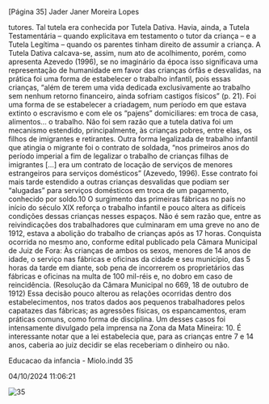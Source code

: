 [Página 35]
Jader Janer Moreira Lopes

tutores. Tal tutela era conhecida por Tutela Dativa. Havia, ainda, a
Tutela Testamentária – quando explicitava em testamento o tutor da
criança – e a Tutela Legítima – quando os parentes tinham direito de
assumir a criança.
A Tutela Dativa calcava-se, assim, num ato de acolhimento, porém,
como apresenta Azevedo (1996), se no imaginário da época isso significava uma representação de humanidade em favor das crianças órfãs e
desvalidas, na prática foi uma forma de estabelecer o trabalho infantil,
pois essas crianças, “além de terem uma vida dedicada exclusivamente
ao trabalho sem nenhum retorno financeiro, ainda sofriam castigos
físicos” (p. 21). Foi uma forma de se estabelecer a criadagem, num
período em que estava extinto o escravismo e com ele os “pajens” domiciliares: em troca de casa, alimentos… o trabalho. Não foi sem razão
que a tutela dativa foi um mecanismo estendido, principalmente, às
crianças pobres, entre elas, os filhos de imigrantes e retirantes.
Outra forma legalizada de trabalho infantil que atingia o migrante
foi o contrato de soldada, “nos primeiros anos do período imperial a
fim de legalizar o trabalho de crianças filhas de imigrantes […] era um
contrato de locação de serviços de menores estrangeiros para serviços
domésticos” (Azevedo, 1996). Esse contrato foi mais tarde estendido
a outras crianças desvalidas que podiam ser “alugadas” para serviços
domésticos em troca de um pagamento, conhecido por soldo.10
O surgimento das primeiras fábricas no país no início do século XIX
reforça o trabalho infantil e pouco altera as difíceis condições dessas
crianças nesses espaços. Não é sem razão que, entre as reivindicações
dos trabalhadores que culminaram em uma greve no ano de 1912, estava a abolição do trabalho de crianças após as 17 horas. Conquista
ocorrida no mesmo ano, conforme edital publicado pela Câmara
Municipal de Juiz de Fora:
Às crianças de ambos os sexos, menores de 14 anos de idade,
o serviço nas fábricas e oficinas da cidade e seu município,
das 5 horas da tarde em diante, sob pena de incorrerem os
proprietários das fábricas e oficinas na multa de 100 mil-réis e,
no dobro em caso de reincidência.
(Resolução da Câmara Municipal no 669, 18 de outubro
de 1912)
Essa decisão pouco alterou as relações ocorridas dentro dos estabelecimentos, nos tratos dados aos pequenos trabalhadores pelos
capatazes das fábricas; as agressões físicas, os espancamentos, eram
práticas comuns, como forma de disciplina. Um desses casos foi intensamente divulgado pela imprensa na Zona da Mata Mineira:
10. É interessante notar que a lei
estabelecia que, para as crianças entre
7 e 14 anos, caberia ao juiz decidir se
elas receberiam o dinheiro ou não.


Educacao da infancia - Miolo.indd 35

04/10/2024 11:06:21

![35](./img/page_35-01.jpg)
